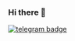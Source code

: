 ### Hi there 👋
[![telegram badge](https://img.shields.io/badge/DRAWIZ-30302f?style=flat&logo=telegram)](https://img.freepik.com/free-vector/coming-soon-background-with-focus-light-effect-design_1017-27277.jpg)
